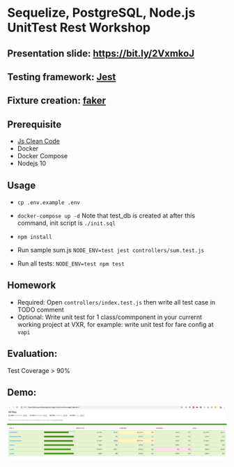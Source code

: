 # Sequelize, PostgreSQL, Node.js UnitTest Rest Workshop

## Presentation slide: https://bit.ly/2VxmkoJ
## Testing framework: [Jest](https://jestjs.io/)
## Fixture creation: [faker](https://www.npmjs.com/package/faker)
## Prerequisite
* [Js Clean Code](https://github.com/ryanmcdermott/clean-code-javascript)
* Docker
* Docker Compose
* Nodejs 10

## Usage

- `cp .env.example .env`
- `docker-compose up -d` Note that test_db is created at after this command,  init script is `./init.sql`
- `npm install`

- Run sample sum.js `NODE_ENV=test jest controllers/sum.test.js`
- Run all tests: `NODE_ENV=test npm test`

## Homework

* Required: Open `controllers/index.test.js` then write all test case in TODO comment
* Optional: Write unit test for 1 class/commponent in your currernt working project at VXR, for example: write unit test for fare config at `vapi`

## Evaluation:

Test Coverage > 90%

## Demo:

![alt text](./images/coverage.png "test coverage")
